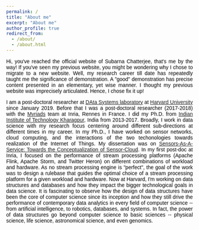 ```yaml
---
permalink: /
title: "About me"
excerpt: "About me"
author_profile: true
redirect_from: 
  - /about/
  - /about.html
---
```


<font face="helvetica" color="black"><p align="justify">Hi, you've reached the official website of Subarna Chatterjee, that's me by the way! If you've seen my previous website, you might be wondering why I chose to migrate to a new website. Well, my research career till date has repeatedly taught me the significance of demonstration. A "good" demonstration has precise content presented in an elementary, yet wise manner. I thought my previous website was imprecisely articulated. Hence, I chose fix it up!</p></font>

<font face="helvetica" color="black"><p align="justify">I am a post-doctoral researcher at <a href="http://daslab.seas.harvard.edu">DAta Systems laboratory</a> at <a href="https://www.harvard.edu">Harvard University</a> since January 2019. Before that I was a post-doctoral researcher (2017-2018)  with the <a href="https://team.inria.fr/myriads/">Myriads</a> team at Inria, Rennes in France. I did my Ph.D. from <a href="http://www.iitkgp.ac.in">Indian Institute of Technology Kharagpur</a>, India from 2013-2017. Broadly, I work in data science with my research focus centering around different sub-directions at different times in my career. In my Ph.D., I have worked on sensor networks, cloud computing, and the interactions of the two techonologies towards realization of the Internet of Things. My dissertation was on <a href="https://chatterjeesubarna.github.io/files/Thesis.pdf">Sensors-As-A-Service: Towards the Conceptualization of Sensor-Cloud</a>. In my first post-doc at Inria, I focused on the performance of stream processing platforms (Apache Flink, Apache Storm, and Twitter Heron) on different combinations of workload and hardware. As no stream processing engine is "perfect", the goal of the work was to design a rulebase that guides the optimal choice of a stream processing platform for a given workload and hardware. Now at Harvard, I'm working on data structures and databases and how they impact the bigger technological goals in data science. It is fascinating to observe how the design of data structures have been the core of computer science since its inception and how they still drive the performance of contemporary data analytics in every field of computer science -- from artificial intelligence, to robotics, databases, and systems. In fact, the power of data structures go beyond computer science to basic sciences -- physical science, life science, astronomical science, and even genomics.</p></font>

